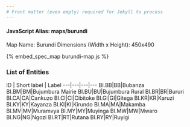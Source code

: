 ```yaml
---
# Front matter (even empty) required for Jekyll to process
---
```


#### JavaScript Alias: maps/burundi

Map Name: Burundi
Dimensions (Width x Height): 450x490



{% embed_spec_map burundi-map.js %}

### List of Entities

ID | Short label | Label
---|---|---|---
BI.BB|BB|Bubanza
BI.BM|BM|Bujumbura Mairie
BI.BU|BU|Bujumbura Rural
BI.BR|BR|Bururi
BI.CA|CA|Cankuzo
BI.CI|CI|Cibitoke
BI.GI|GI|Gitega
BI.KR|KR|Karuzi
BI.KY|KY|Kayanza
BI.KI|KI|Kirundo
BI.MA|MA|Makamba
BI.MV|MV|Muramvya
BI.MY|MY|Muyinga
BI.MW|MW|Mwaro
BI.NG|NG|Ngozi
BI.RT|RT|Rutana
BI.RY|RY|Ruyigi

